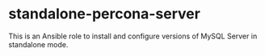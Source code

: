 # standalone-percona-server
This is an Ansible role to install and configure versions of MySQL Server in standalone mode.

